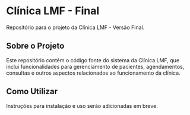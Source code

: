 # Clínica LMF - Final

Repositório para o projeto da Clínica LMF - Versão Final.

## Sobre o Projeto

Este repositório contém o código fonte do sistema da Clínica LMF, que inclui funcionalidades para gerenciamento de pacientes, agendamentos, consultas e outros aspectos relacionados ao funcionamento da clínica.

## Como Utilizar

Instruções para instalação e uso serão adicionadas em breve.
